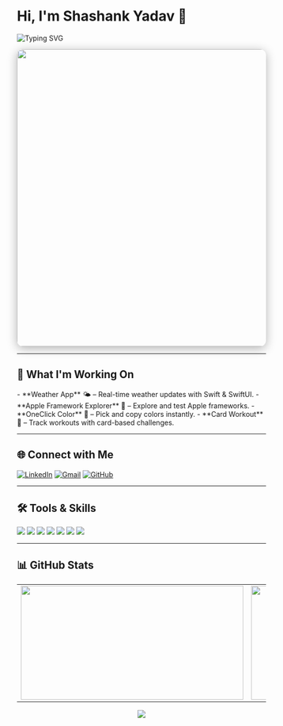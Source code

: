 <h1 align="left">Hi, I'm Shashank Yadav 👋</h1>

<!-- Typing Animation Banner (Option 1 - Working) -->
<p align="left">
  <img src="https://readme-typing-svg.demolab.com?font=Fira+Code&size=28&pause=1000&color=38FDD8&width=900&height=60&lines=Swift;SwiftUI;C++;Python" alt="Typing SVG" />
</p>

<!-- Banner / GIF -->
<p align="center">
<img src="https://github.com/ShashankYadav28/ShashankYadav28/blob/main/pixelart.png" width="600" style="border-radius:12px; box-shadow: 0 4px 20px rgba(0,0,0,0.3);">
</p>

---

## 🚀 What I'm Working On
<p align="left">
- **Weather App** 🌤️ – Real-time weather updates with Swift & SwiftUI.  
- **Apple Framework Explorer** 🍎 – Explore and test Apple frameworks.  
- **OneClick Color** 🎨 – Pick and copy colors instantly.  
- **Card Workout** 💪 – Track workouts with card-based challenges.  
</p>

---

## 🌐 Connect with Me
<p align="left">
<a href="https://www.linkedin.com/in/shashank-yadav-8aa627328" target="_blank"><img align="center" src="https://img.shields.io/badge/LinkedIn-0A66C2?style=for-the-badge&logo=linkedin&logoColor=white" alt="LinkedIn"/></a>
<a href="mailto:shashankyadav2803@gmail.com" target="_blank"><img align="center" src="https://img.shields.io/badge/Gmail-D14836?style=for-the-badge&logo=gmail&logoColor=white" alt="Gmail"/></a>
<a href="https://github.com/ShashankYadav28" target="_blank"><img align="center" src="https://img.shields.io/badge/GitHub-181717?style=for-the-badge&logo=github&logoColor=white" alt="GitHub"/></a>
</p>

---

## 🛠️ Tools & Skills
<p align="left">
<img src="https://img.shields.io/badge/Swift-FA7343?style=flat-square&logo=swift&logoColor=white"/>
<img src="https://img.shields.io/badge/SwiftUI-0052CC?style=flat-square&logo=swift&logoColor=white"/>
<img src="https://img.shields.io/badge/C++-00599C?style=flat-square&logo=cplusplus&logoColor=white"/>
<img src="https://img.shields.io/badge/Python-3776AB?style=flat-square&logo=python&logoColor=white"/>
<img src="https://img.shields.io/badge/Git-FF652F?style=flat-square&logo=git&logoColor=white"/>
<img src="https://img.shields.io/badge/GitHub-181717?style=flat-square&logo=github&logoColor=white"/>
<img src="https://img.shields.io/badge/VS_Code-007ACC?style=flat-square&logo=visual-studio-code&logoColor=white"/>
</p>

---

## 📊 GitHub Stats
<p align="center">
  <table>
    <tr>
      <td>
        <img src="https://github-readme-stats.vercel.app/api?username=ShashankYadav28&show_icons=true&theme=radical&count_private=true&bg_color=0D1117&title_color=38FDD8&icon_color=79FF97&text_color=FFFFFF&hide_border=true" width="450" height="230"/>
      </td>
      <td>
        <img src="https://streak-stats.demolab.com?user=ShashankYadav28&theme=radical&background=0D1117&ring=38FDD8&fire=38FDD8&currStreakNum=FFFFFF&sideNums=FFFFFF&currStreakLabel=FFFFFF&hide_border=true" width="450" height="230"/>
      </td>
    </tr>
  </table>

<img src="https://pacman.abozanona.me?username=ShashankYadav28" />
</p>
